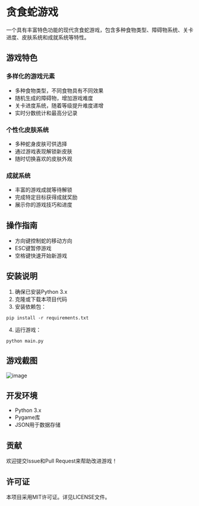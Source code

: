 # 贪食蛇游戏

一个具有丰富特色功能的现代贪食蛇游戏，包含多种食物类型、障碍物系统、关卡进度、皮肤系统和成就系统等特性。

## 游戏特色

### 多样化的游戏元素
- 多种食物类型，不同食物具有不同效果
- 随机生成的障碍物，增加游戏难度
- 关卡进度系统，随着等级提升难度递增
- 实时分数统计和最高分记录

### 个性化皮肤系统
- 多种蛇身皮肤可供选择
- 通过游戏表现解锁新皮肤
- 随时切换喜欢的皮肤外观

### 成就系统
- 丰富的游戏成就等待解锁
- 完成特定目标获得成就奖励
- 展示你的游戏技巧和进度

## 操作指南

- 方向键控制蛇的移动方向
- ESC键暂停游戏
- 空格键快速开始新游戏

## 安装说明

1. 确保已安装Python 3.x
2. 克隆或下载本项目代码
3. 安装依赖包：
```
pip install -r requirements.txt
```
4. 运行游戏：
```
python main.py
```

## 游戏截图

![image](https://github.com/user-attachments/assets/4b412ee7-e9e9-4e13-a90a-cd38f0940b3d)

## 开发环境

- Python 3.x
- Pygame库
- JSON用于数据存储

## 贡献

欢迎提交Issue和Pull Request来帮助改进游戏！

## 许可证

本项目采用MIT许可证。详见LICENSE文件。
